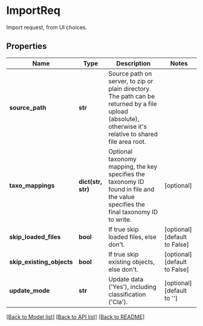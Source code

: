 # ImportReq

Import request, from UI choices. 
## Properties
Name | Type | Description | Notes
------------ | ------------- | ------------- | -------------
**source_path** | **str** | Source path on server, to zip or plain directory.     The path can be returned by a file upload (absolute),     otherwise it&#39;s relative to shared file area root. | 
**taxo_mappings** | **dict(str, str)** | Optional taxonomy mapping, the key specifies the taxonomy ID found in file and the value specifies the final taxonomy ID to write. | [optional] 
**skip_loaded_files** | **bool** | If true skip loaded files, else don&#39;t. | [optional] [default to False]
**skip_existing_objects** | **bool** | If true skip existing objects, else don&#39;t. | [optional] [default to False]
**update_mode** | **str** | Update data (&#39;Yes&#39;), including classification (&#39;Cla&#39;). | [optional] [default to '']

[[Back to Model list]](../README.md#documentation-for-models) [[Back to API list]](../README.md#documentation-for-api-endpoints) [[Back to README]](../README.md)


